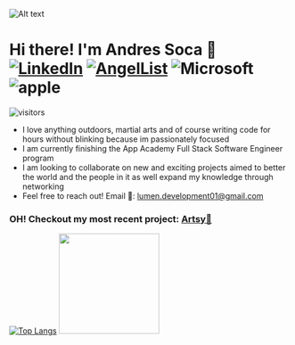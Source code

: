 ![ Alt text](https://media.giphy.com/media/5OW9D8sfzccttn3MwL/giphy.gif)

# Hi there! I'm Andres Soca :wave: [![LinkedIn](https://img.shields.io/badge/LinkedIn-0077B5?style=for-the-badge&logo=linkedin&logoColor=white)](https://www.linkedin.com/in/andres-soca-23852aab/) [![AngelList](https://img.shields.io/badge/AngelList-%23D4D4D4.svg?style=for-the-badge&logo=AngelList&logoColor=black)](https://angel.co/u/devdre783) ![Microsoft](https://img.shields.io/badge/Windows-0078D6?style=for-the-badge&logo=windows&logoColor=white) ![apple](https://img.shields.io/badge/mac%20os-000000?style=for-the-badge&logo=apple&logoColor=white)
![visitors](https://visitor-badge.glitch.me/badge?page_id=DevDre783)

- I love anything outdoors, martial arts and of course writing code for hours without blinking because im passionately focused
- I am currently finishing the App Academy Full Stack Software Engineer program
- I am looking to collaborate on new and exciting projects aimed to better the world and the people in it as well expand my knowledge through networking
- Feel free to reach out! Email 💌: lumen.development01@gmail.com

### OH! Checkout my most recent project: [Artsy🎨](https://artsy-2022.herokuapp.com/sign-up)

[![Top Langs](https://github-readme-stats.vercel.app/api/top-langs/?username=DevDre783)](https://github.com/anuraghazra/github-readme-stats)
<img height="180em" src="https://github-readme-stats.vercel.app/api?username=DevDre783&show_icons=true&hide_border=true&&count_private=true&include_all_commits=true" /> 
